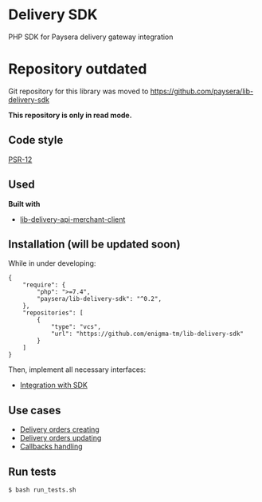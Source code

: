 # Delivery SDK
PHP SDK for Paysera delivery gateway integration

# Repository outdated

Git repository for this library was moved to https://github.com/paysera/lib-delivery-sdk

**This repository is only in read mode.**

## Code style
[PSR-12](https://www.php-fig.org/psr/psr-12)

## Used
<b>Built with</b>
- [lib-delivery-api-merchant-client](https://github.com/paysera/lib-delivery-api-merchant-client)

## Installation (will be updated soon)
While in under developing:
```
{
    "require": {
        "php": ">=7.4",
        "paysera/lib-delivery-sdk": "^0.2",
    },
    "repositories": [
        {
            "type": "vcs",
            "url": "https://github.com/enigma-tm/lib-delivery-sdk"
        }
    ]
}
```

Then, implement all necessary interfaces:

- [Integration with SDK](docs/BEFORE_USING.md)

## Use cases
- [Delivery orders creating](docs/DELIVERY_ORDER_CREATING.md)
- [Delivery orders updating](docs/DELIVERY_ORDER_UPDATING.md)
- [Callbacks handling](docs/HANDLING_CALLBACKS_FROM_API.md)


## Run tests
```
$ bash run_tests.sh
```
